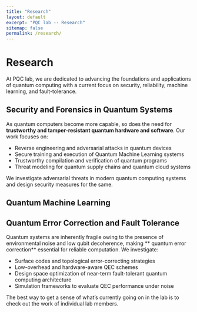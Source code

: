 ```yaml
---
title: "Research"
layout: default
excerpt: "PQC lab -- Research"
sitemap: false
permalink: /research/
---
```


# Research
At PQC lab, we are dedicated to advancing the foundations and applications of quantum computing with a current focus on security, reliability, machine learning, and fault-tolerance. 

## Security and Forensics in Quantum Systems

As quantum computers become more capable, so does the need for **trustworthy and tamper-resistant quantum hardware and software**. Our work focuses on:

- Reverse engineering and adversarial attacks in quantum devices
- Secure training and execution of Quantum Machine Learning systems
- Trustworthy compilation and verification of quantum programs
- Threat modeling for quantum supply chains and quantum cloud systems

We investigate adversarial threats in modern quantum computing systems and design security measures for the same.

## Quantum Machine Learning

## Quantum Error Correction and Fault Tolerance

Quantum systems are inherently fragile owing to the presence of environmental noise and low qubit decoherence, making ** quantum error correction** essential for reliable computation. We investigate:

- Surface codes and topological error-correcting strategies
- Low-overhead and hardware-aware QEC schemes
- Design space optimization of near-term fault-tolerant quantum computing architecture
- Simulation frameworks to evaluate QEC performance under noise

The best way to get a sense of what’s currently going on in the lab is to check out the work of individual lab members.
